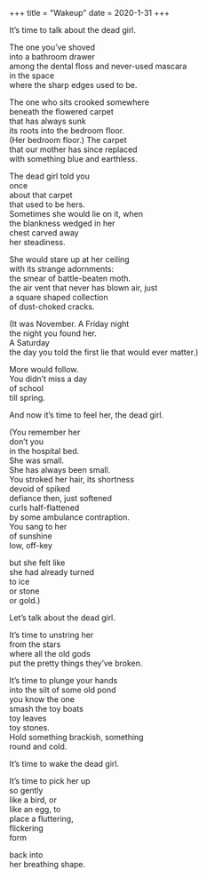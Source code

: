 +++
title = "Wakeup"
date = 2020-1-31
+++

<p>
It’s time to talk about the dead girl.<br/></p>
<p>
The one you’ve shoved <br/>
into a bathroom drawer <br/>
among the dental floss and never-used mascara <br/>
in the space <br/>
where the sharp edges used to be.<br/></p>
<p>
The one who sits crooked somewhere <br/>
beneath the flowered carpet <br/>
that has always sunk <br/>
its roots into the bedroom floor. <br/>
(Her bedroom floor.) The carpet <br/>
that our mother has since replaced <br/>
with something blue and earthless. <br/></p>
<p>
The dead girl told you <br/>
once <br/>
about that carpet <br/>
that used to be hers. <br/>
Sometimes she would lie on it, when <br/>
the blankness wedged in her <br/>
chest carved away <br/>
her steadiness. <br/></p>
<p>
She would stare up at her ceiling <br/>
with its strange adornments: <br/>
       the smear of battle-beaten moth. <br/>
       the air vent that never has blown air, just <br/>
       a square shaped collection <br/>
       of dust-choked cracks. <br/></p>
<p>
(It was November. A Friday night <br/>
the night you found her. <br/>
A Saturday <br/>
the day you told the first lie that would ever matter.) <br/></p>
<p>
More would follow. <br/>
You didn’t miss a day <br/>
of school <br/>
till spring. <br/></p>
<p>
And now it’s time to feel her, the dead girl.<br/></p>
<p>
(You remember her <br/>
don’t you <br/>
in the hospital bed. <br/>
She was small. <br/>
       She has always been small. <br/>
You stroked her hair, its shortness <br/>
devoid of spiked <br/>
defiance then, just softened <br/>
curls half-flattened <br/>
by some ambulance contraption. <br/>
You sang to her <br/>
of sunshine <br/>
low, off-key <br/></p>
<p>
but she felt like <br/>
she had already turned <br/>
to ice <br/>
or stone <br/>
or gold.) <br/></p>
<p>
Let’s talk about the dead girl.<br/></p> 
<p>
It’s time to unstring her <br/>
from the stars <br/>
where all the old gods <br/>
put the pretty things they’ve broken. <br/></p>
<p>
It’s time to plunge your hands <br/>
into the silt of some old pond <br/>
     you know the one <br/>
smash the toy boats <br/>
toy leaves <br/>
toy stones. <br/>
Hold something brackish, something <br/>
round and cold. <br/></p>
<p>
It’s time to wake the dead girl. <br/></p>
<p>
It’s time to pick her up <br/>
so gently <br/>
like a bird, or <br/>
like an egg, to <br/>
place a fluttering, <br/>
flickering <br/>
form <br/></p>
<p>
back into <br/>
her breathing shape. <br/></p>

